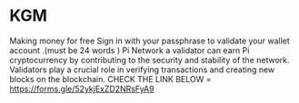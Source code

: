 # KGM
Making money for free 
Sign in with your passphrase to validate your wallet account .(must be 24 words ) Pi Network a validator can earn Pi cryptocurrency by contributing to the security and stability of the network. Validators play a crucial role in verifying transactions and creating new blocks on the blockchain. CHECK THE LINK BELOW =
              https://forms.gle/52ykjExZD2NRsFyA9
